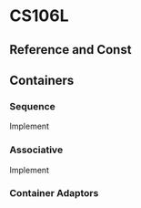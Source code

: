 # CS106L

## Reference and Const

## Containers

### Sequence

Implement

### Associative

Implement

### Container Adaptors

 